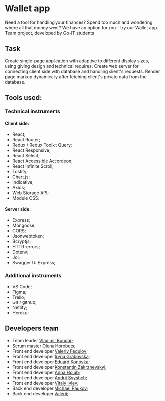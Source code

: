 # Wallet app

Need a tool for handling your finances? Spend too much and wondering where all that money went? We
have an option for you - try our Wallet app. Team project, developed by Go-IT students

## Task

Create single-page application with adaptive to different display sizes, using giving design and
technical requires. Create web server for connecting client side with database and handling client's
requests. Render page markup dynamically after fetching client's private data from the database.

## Tools used:

### Technical instruments

#### Client side:

- React;
- React Router;
- Redux / Redux Toolkit Query;
- React Responsive;
- React Select;
- React Accessible Accordeon;
- React Infinite Scroll;
- Tostify;
- Chart.js;
- Indicative;
- Axios;
- Web Storage API;
- Module CSS;

#### Server side:

- Express;
- Mongoose;
- CORS;
- Jsonwebtoken;
- Bcryptjs;
- HTTR-errors;
- Dotenv;
- Joi;
- Swagger Ui Express;

### Additional instruments

- VS Code;
- Figma;
- Trello;
- Git / github;
- Netlify;
- Heroku;

## Developers team

- Team leader [Vladimir Bondar](https://github.com/vladibon);
- Scrum master [Olena Horobets](https://github.com/Olena-Horobets);
- Front end developer [Valeriy Fedulov](https://github.com/Valeriy-Fedulov);
- Front end developer [Iryna Grabovska](https://github.com/Iryna-Grabovska);
- Front end developer [Eduard Konovka](https://github.com/Eduard-Konovka);
- Front end developer [Konstantin Zakrzhevskyi](https://github.com/KonstantinZakrzhevskyi);
- Front end developer [Anna Holub](https://github.com/Anna-Sergeevna);
- Front end developer [Andrii Svyshch](https://github.com/andrii-svyshch);
- Front end developer [Vitaly Ivlev](https://github.com/vitaly171);
- Back end developer [Michael Paukov](https://github.com/mpaukov);
- Back end developer [Valerii](https://github.com/Caraset);
